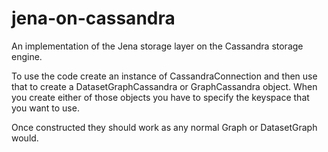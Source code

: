 # jena-on-cassandra
An implementation of the Jena storage layer on the Cassandra storage engine.

To use the code create an instance of CassandraConnection  and then use that to create a DatasetGraphCassandra or 
GraphCassandra object.  When you create either of those objects you have to specify the keyspace that you want to use.

Once constructed they should work as any normal Graph or DatasetGraph would.

